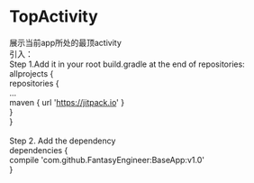 # TopActivity
展示当前app所处的最顶activity<br>
引入：<br>
Step 1.Add it in your root build.gradle at the end of repositories:<br>
	allprojects {<br>
		repositories {<br>
			...<br>
			maven { url 'https://jitpack.io' }<br>
		}<br>
	}<br> 
  <br>
  Step 2. Add the dependency <br>
  dependencies { <br>
	        compile 'com.github.FantasyEngineer:BaseApp:v1.0' <br>
	} <br>

